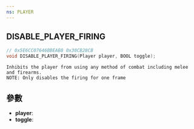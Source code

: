 ```yaml
---
ns: PLAYER
---
```

## DISABLE_PLAYER_FIRING

```c
// 0x5E6CC07646BBEAB8 0x30CB28CB
void DISABLE_PLAYER_FIRING(Player player, BOOL toggle);
```

```
Inhibits the player from using any method of combat including melee and firearms.  
NOTE: Only disables the firing for one frame  
```

## 參數
* **player**: 
* **toggle**: 

